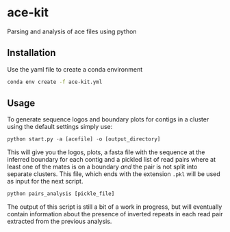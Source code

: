 # ace-kit

Parsing and analysis of ace files using python

## Installation

Use the yaml file to create a conda environment

``` bash
conda env create -f ace-kit.yml
```

## Usage
To generate sequence logos and boundary plots for contigs in a cluster
using the default settings simply use:

``` python
python start.py -a [acefile] -o [output_directory]
```

This will give you the logos, plots, a fasta file with the sequence at
the inferred boundary for each contig and a pickled list of read pairs
where at least one of the mates is on a boundary _and_ the pair is not
split into separate clusters. This file, which ends with the extension
`.pkl` will be used as input for the next script.

``` python
python pairs_analysis [pickle_file]
```

The output of this script is still a bit of a work in progress, but will
eventually contain information about the presence of inverted repeats in
each read pair extracted from the previous analysis.

